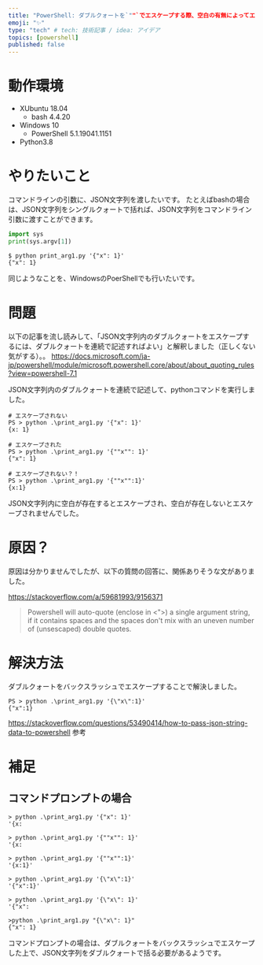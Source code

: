 ```yaml
---
title: "PowerShell: ダブルクォートを`""`でエスケープする際、空白の有無によってエスケープの結果が変わる"
emoji: "✨"
type: "tech" # tech: 技術記事 / idea: アイデア
topics: [powershell]
published: false
---
```



# 動作環境
* XUbuntu 18.04
    * bash 4.4.20
* Windows 10
    * PowerShell 5.1.19041.1151
* Python3.8


# やりたいこと

コマンドラインの引数に、JSON文字列を渡したいです。
たとえばbashの場合は、JSON文字列をシングルクォートで括れば、JSON文字列をコマンドライン引数に渡すことができます。

```python:print_arg1.py
import sys
print(sys.argv[1])
```

```
$ python print_arg1.py '{"x": 1}'
{"x": 1}
```

同じようなことを、WindowsのPoerShellでも行いたいです。

# 問題
以下の記事を流し読みして、「JSON文字列内のダブルクォートをエスケープするには、ダブルクォートを連続で記述すればよい」と解釈しました（正しくない気がする）。。
https://docs.microsoft.com/ja-jp/powershell/module/microsoft.powershell.core/about/about_quoting_rules?view=powershell-7.1

JSON文字列内のダブルクォートを連続で記述して、pythonコマンドを実行しました。

```
# エスケープされない
PS > python .\print_arg1.py '{"x": 1}'
{x: 1}

# エスケープされた
PS > python .\print_arg1.py '{""x"": 1}'
{"x": 1}

# エスケープされない？！
PS > python .\print_arg1.py '{""x"":1}'
{x:1}
```

JSON文字列内に空白が存在するとエスケープされ、空白が存在しないとエスケープされませんでした。

# 原因？
原因は分かりませんでしたが、以下の質問の回答に、関係ありそうな文がありました。

https://stackoverflow.com/a/59681993/9156371


>Powershell will auto-quote (enclose in <">) a single argument string, if it contains spaces and the spaces don't mix with an uneven number of (unsescaped) double quotes.

# 解決方法
ダブルクォートをバックスラッシュでエスケープすることで解決しました。

```
PS > python .\print_arg1.py '{\"x\":1}'
{"x":1}
```

https://stackoverflow.com/questions/53490414/how-to-pass-json-string-data-to-powershell 参考


# 補足

## コマンドプロンプトの場合

```
> python .\print_arg1.py '{"x": 1}'
'{x:

> python .\print_arg1.py '{""x"": 1}'
'{x:

> python .\print_arg1.py '{""x"":1}'
'{x:1}'

> python .\print_arg1.py '{\"x\":1}'
'{"x":1}'

> python .\print_arg1.py '{\"x\": 1}'
'{"x":

>python .\print_arg1.py "{\"x\": 1}"
{"x": 1}
```

コマンドプロンプトの場合は、ダブルクォートをバックスラッシュでエスケープした上で、JSON文字列をダブルクォートで括る必要があるようです。










